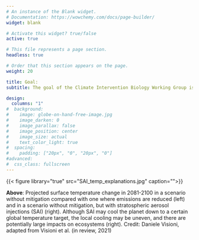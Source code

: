 ```yaml
---
# An instance of the Blank widget.
# Documentation: https://wowchemy.com/docs/page-builder/
widget: blank

# Activate this widget? true/false
active: true

# This file represents a page section.
headless: true

# Order that this section appears on the page.
weight: 20

title: Goal: 
subtitle: The goal of the Climate Intervention Biology Working Group is to study the potential ecological impacts and risks of solar geoengineering, and provide information on those impacts and risks. This working group does not endorse or advocate either testing or actual implementation of geoengineering.

design:
  columns: "1"
#  background:
#    image: globe-on-hand-free-image.jpg
#    image_darken: 0
#    image_parallax: false
#    image_position: center
#    image_size: actual
#    text_color_light: true
#  spacing:
#    padding: ["20px", "0", "20px", "0"]
#advanced:
#  css_class: fullscreen
---
```


{{< figure library="true" src="SAI_temp_explanations.jpg" caption="">}}

**Above**: Projected surface temperature change in 2081-2100 in a scenario without mitigation compared with one where emissions are reduced (left) and in a scenario without mitigation, but with stratospheric aerosol injections (SAI) (right). Although SAI may cool the planet down to a certain global temperature target, the local cooling may be uneven, and there are potentially large impacts on ecosystems  (right). Credit: Daniele Visioni, adapted from Visioni et al. (in review, 2021)


